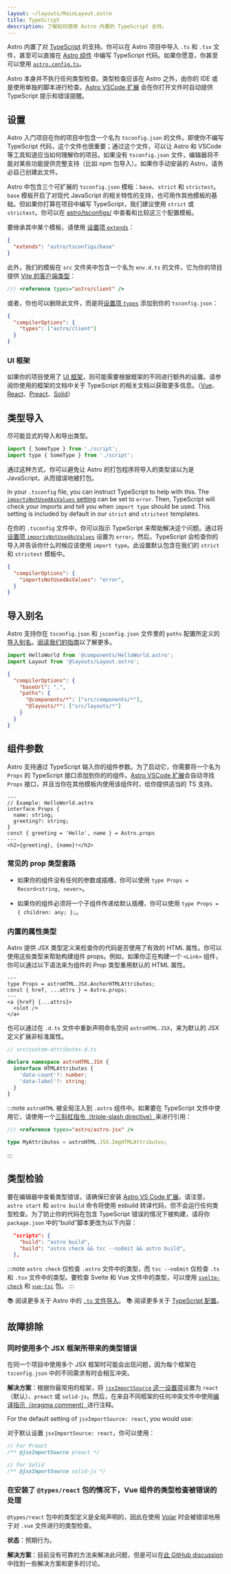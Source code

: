 ```yaml
---
layout: ~/layouts/MainLayout.astro
title: TypeScript
description: 了解如何使用 Astro 内置的 TypeScript 支持。
---
```


Astro 内置了对 [TypeScript](https://www.typescriptlang.org/) 的支持。你可以在 Astro 项目中导入 `.ts` 和 `.tsx` 文件，甚至可以直接在 [Astro 组件](/zh-cn/core-concepts/astro-components/#组件脚本) 中编写 TypeScript 代码。如果你愿意，你甚至可以使用 [`astro.config.ts`](/zh-cn/guides/configuring-astro/#astro-配置文件)。

Astro 本身并不执行任何类型检查。类型检查应该在 Astro 之外，由你的 IDE 或是使用单独的脚本进行检查。[Astro VSCode 扩展](/zh-cn/editor-setup/) 会在你打开文件时自动提供 TypeScript 提示和错误提醒。

## 设置

Astro 入门项目在你的项目中包含一个名为 `tsconfig.json` 的文件。即使你不编写 TypeScript 代码，这个文件也很重要；通过这个文件，可以让 Astro 和 VSCode 等工具知道应当如何理解你的项目。如果没有 `tsconfig.json` 文件，编辑器将不能对某些功能提供完整支持（比如 npm 包导入）。如果你手动安装的 Astro，请务必自己创建此文件。

Astro 中包含三个可扩展的 `tsconfig.json` 模板：`base`、`strict` 和 `strictest`。`base` 模板开启了对现代 JavaScript 的相关特性的支持，也可用作其他模板的基础。但如果你打算在项目中编写 TypeScript，我们建议使用 `strict` 或 `strictest`。你可以在 [astro/tsconfigs/](https://github.com/withastro/astro/blob/main/packages/astro/tsconfigs/) 中查看和比较这三个配置模板。

要继承其中某个模板，请使用 [设置项 `extends`](https://www.typescriptlang.org/tsconfig#extends)：

```json title="tsconfig.json"
{
  "extends": "astro/tsconfigs/base"
}
```

此外，我们的模板在 `src` 文件夹中包含一个名为 `env.d.ts` 的文件，它为你的项目提供 [Vite 的客户端类型](https://cn.vitejs.dev/guide/features.html#client-types)：

```typescript title="env.d.ts"
/// <reference types="astro/client" />
```

或者，你也可以删除此文件，而是将[设置项 `types`](https://www.typescriptlang.org/tsconfig#types) 添加到你的 `tsconfig.json`：

```json title="tsconfig.json"
{
  "compilerOptions": {
    "types": ["astro/client"]
  }
}
```

### UI 框架

如果你的项目使用了 [UI 框架](/zh-cn/core-concepts/framework-components/)，则可能需要根据框架的不同进行额外的设置。请参阅你使用的框架的文档中关于 TypeScript 的相关文档以获取更多信息。（[Vue](https://vuejs.org/guide/typescript/overview.html#using-vue-with-typescript)、[React](https://reactjs.org/docs/static-type-checking.html)、[Preact](https://preactjs.com/guide/v10/typescript)、[Solid](https://www.solidjs.com/guides/typescript)）

## 类型导入

尽可能显式的导入和导出类型。

```js del={1} ins={2} ins="type"
import { SomeType } from './script';
import type { SomeType } from './script';
```

通过这种方式，你可以避免让 Astro 的打包程序将导入的类型误以为是 JavaScript，从而错误地被打包。

In your `.tsconfig` file, you can instruct TypeScript to help with this. The [`importsNotUsedAsValues` setting](https://www.typescriptlang.org/tsconfig#importsNotUsedAsValues) can be set to `error`. Then, TypeScript will check your imports and tell you when  `import type` should be used. This setting is included by default in our `strict` and `strictest` templates.

在你的 `.tsconfig` 文件中，你可以指示 TypeScript 来帮助解决这个问题。通过将[设置项 `importsNotUsedAsValues`](https://www.typescriptlang.org/tsconfig#importsNotUsedAsValues) 设置为 `error`。然后，TypeScript 会检查你的导入并告诉你什么时候应该使用 `import type`。此设置默认包含在我们的 `strict` 和 `strictest` 模板中。

```json title="tsconfig.json" ins={3}
{
  "compilerOptions": {
    "importsNotUsedAsValues": "error",
  }
}
```

## 导入别名

Astro 支持你在 `tsconfig.json` 和 `jsconfig.json` 文件里的 `paths` 配置所定义的 [导入别名](/zh-cn/guides/aliases/)。[阅读我们的指南](/zh-cn/guides/aliases/)以了解更多。

```ts
import HelloWorld from '@components/HelloWorld.astro';
import Layout from '@layouts/Layout.astro';
```

```json
{
  "compilerOptions": {
    "baseUrl": ".",
    "paths": {
      "@components/*": ["src/components/*"],
      "@layouts/*": ["src/layouts/*"]
    }
  }
}
```

## 组件参数

Astro 支持通过 TypeScript 输入你的组件参数。为了启动它，你需要将一个名为 `Props` 的 TypeScript 接口添加到你的的组件。[Astro VSCode 扩展](/zh-cn/editor-setup/)会自动寻找 `Props` 接口，并且当你在其他模板内使用该组件时，给你提供适当的 TS 支持。

```astro
---
// Example: HelloWorld.astro
interface Props {
  name: string;
  greeting?: string;
}
const { greeting = 'Hello', name } = Astro.props
---
<h2>{greeting}, {name}!</h2>
```

### 常见的 prop 类型套路

- 如果你的组件没有任何的参数或插槽，你可以使用 `type Props = Record<string, never>`。

- 如果你的组件必须将一个子组件传递给默认插槽，你可以使用 `type Props = { children: any; };`。

### 内置的属性类型

Astro 提供 JSX 类型定义来检查你的代码是否使用了有效的 HTML 属性。你可以使用这些类型来帮助构建组件 props。例如，如果你正在构建一个 `<Link>` 组件，你可以通过以下语法来为组件的 Prop 类型重用默认的 HTML 属性。

```astro title="src/components/Link.astro" ins={2}
---
type Props = astroHTML.JSX.AnchorHTMLAttributes;
const { href, ...attrs } = Astro.props;
---
<a {href} {...attrs}>
  <slot />
</a>
```

也可以通过在 `.d.ts` 文件中重新声明命名空间 `astroHTML.JSX`，来为默认的 JSX 定义扩展非标准属性。

```ts
// src/custom-attributes.d.ts

declare namespace astroHTML.JSX {
  interface HTMLAttributes {
    'data-count'?: number;
    'data-label'?: string;
  }
}
```

:::note
`astroHTML` 被全局注入到 `.astro` 组件中。如果要在 TypeScript 文件中使用它，请使用一个[三斜杠指令（triple-slash directive）](https://www.typescriptlang.org/docs/handbook/triple-slash-directives.html)来进行引用：

```ts
/// <reference types="astro/astro-jsx" />

type MyAttributes = astroHTML.JSX.ImgHTMLAttributes;
```
:::

## 类型检验

要在编辑器中查看类型错误，请确保已安装 [Astro VS Code 扩展](/zh-cn/editor-setup/)。请注意，`astro start` 和 `astro build` 命令将使用 esbuild 转译代码，但不会运行任何类型检查。为了防止你的代码在包含 TypeScript 错误的情况下被构建，请将你 `package.json` 中的“build”脚本更改为以下内容：

```json title="package.json" del={2} ins={3} ins="astro check && tsc --noEmit && "
  "scripts": {
    "build": "astro build",
    "build": "astro check && tsc --noEmit && astro build",
  },
```

:::note
`astro check` 仅检查 `.astro` 文件中的类型，而 `tsc --noEmit` 仅检查 `.ts` 和 `.tsx` 文件中的类型。要检查 Svelte 和 Vue 文件中的类型，可以使用 [`svelte-check`](https://www.npmjs.com/package/svelte-check) 和 [`vue-tsc`](https://www.npmjs.com/package/vue-tsc) 包。
:::

📚 阅读更多关于 Astro 中的 [`.ts` 文件导入](/zh-cn/guides/imports/#typescript)。
📚 阅读更多关于 [TypeScript 配置](https://www.typescriptlang.org/tsconfig/)。

## 故障排除

### 同时使用多个 JSX 框架所带来的类型错误

在同一个项目中使用多个 JSX 框架时可能会出现问题，因为每个框架在 `tsconfig.json` 中的不同需求有时会相互冲突。

**解决方案**：根据你最常用的框架，将 [`jsxImportSource` 这一设置项](https://www.typescriptlang.org/tsconfig#jsxImportSource)设置为 `react`（默认）、`preact` 或 `solid-js`。然后，在来自不同框架的任何冲突文件中使用[编译指示（pragma comment）](https://www.typescriptlang.org/docs/handbook/jsx.html#configuring-jsx)进行注释。

For the default setting of `jsxImportSource: react`, you would use:

对于默认设置 `jsxImportSource: react`，你可以使用：

```jsx
// For Preact
/** @jsxImportSource preact */

// For Solid
/** @jsxImportSource solid-js */
```

### 在安装了 `@types/react` 包的情况下，Vue 组件的类型检查被错误的处理

`@types/react` 包中的类型定义是全局声明的，因此在使用 [Volar](https://github.com/johnsoncodehk/volar) 时会被错误地用于对 `.vue` 文件进行的类型检查。

**状态**：预期行为。

**解决方案**：目前没有可靠的方法来解决此问题，但是可以在[此 GitHub discussion](https://github.com/johnsoncodehk/volar/discussions/592) 中找到一些解决方案和更多的讨论。
